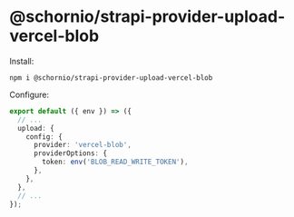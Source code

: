 # @schornio/strapi-provider-upload-vercel-blob

Install:

`npm i @schornio/strapi-provider-upload-vercel-blob`

Configure:

```ts
export default ({ env }) => ({
  // ...
  upload: {
    config: {
      provider: 'vercel-blob',
      providerOptions: {
        token: env('BLOB_READ_WRITE_TOKEN'),
      },
    },
  },
  // ...
});
```
